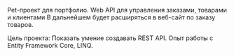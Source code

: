 Pet-проект для портфолио. 
Web API для управления заказами, товарами и клиентами
В дальнейшем будет расширяться в веб-сайт по заказу товаров.

Цель проекта: 
Показать умение создавать REST API. Опыт работы с Entity Framework Core, LINQ. 

